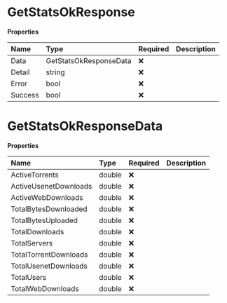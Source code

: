 # GetStatsOkResponse

**Properties**

| Name    | Type                   | Required | Description |
| :------ | :--------------------- | :------- | :---------- |
| Data    | GetStatsOkResponseData | ❌       |             |
| Detail  | string                 | ❌       |             |
| Error   | bool                   | ❌       |             |
| Success | bool                   | ❌       |             |

# GetStatsOkResponseData

**Properties**

| Name                  | Type   | Required | Description |
| :-------------------- | :----- | :------- | :---------- |
| ActiveTorrents        | double | ❌       |             |
| ActiveUsenetDownloads | double | ❌       |             |
| ActiveWebDownloads    | double | ❌       |             |
| TotalBytesDownloaded  | double | ❌       |             |
| TotalBytesUploaded    | double | ❌       |             |
| TotalDownloads        | double | ❌       |             |
| TotalServers          | double | ❌       |             |
| TotalTorrentDownloads | double | ❌       |             |
| TotalUsenetDownloads  | double | ❌       |             |
| TotalUsers            | double | ❌       |             |
| TotalWebDownloads     | double | ❌       |             |
